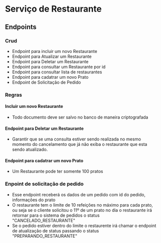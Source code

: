 # Serviço de Restaurante

## Endpoints

### Crud

- Endpoint para incluir um novo Restaurante
- Endpoint para Atualizar um Restaurante
- Endpoint para Deletar um Restaurante
- Endpoint para consultar um Restaurante por id
- Endpoint para consultar lista de restaurantes
- Endpoint para cadatrar um novo Prato
- Endpoint de Solicitação de Pedido

### Regras

#### Incluir um novo Restaurante

- Todo documento deve ser salvo no banco de maneira criptografada

#### Endpoint para Deletar um Restaurante

- Garantir que se uma consulta estiver sendo realizada no mesmo momento do cancelamento que já não exiba o restaurante que esta sendo atualizado.

#### Endpoint para cadatrar um novo Prato

- Um Restaurante pode ter somente 100 pratos

### Enpoint de solicitação de pedido

- Esse endpoint receberá os dados de um pedido com id do pedido, informações do prato
- O restaurante tem o limite de 10 refeições no máximo para cada prato, ou seja se o cliente solicitou o 11º de um prato no dia o restaurante irá retornar para o sistema de pedidos o status "CANCELADO_RESTAURANTE"
- Se o pedido estiver dentro do limite o restaurente irá chamar o endpoint de atualização de status passando o status "PREPARANDO_RESTAURANTE"
